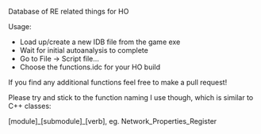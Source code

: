 Database of RE related things for HO

Usage:
- Load up/create a new IDB file from the game exe
- Wait for initial autoanalysis to complete
- Go to File -> Script file...
- Choose the functions.idc for your HO build

If you find any additional functions feel free to make a pull request!

Please try and stick to the function naming I use though, which is similar to C++ classes:

[module]\_[submodule]\_[verb], eg. Network_Properties_Register